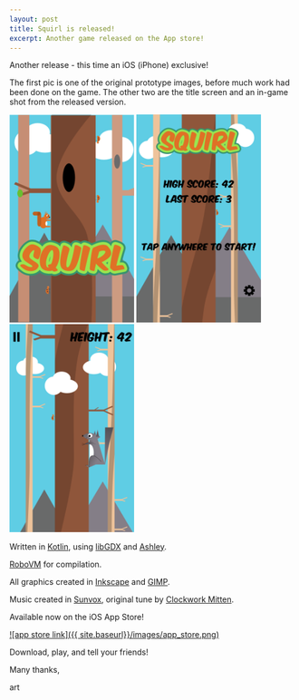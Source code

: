 ```yaml
---
layout: post
title: Squirl is released!
excerpt: Another game released on the App store!
---
```


Another release - this time an iOS (iPhone) exclusive!

The first pic is one of the original prototype images, before much work had been done on the game. The other two are the title screen and an in-game shot from the released version.

<img src="../images/squirl_screen2.png" alt="Drawing" style="width: 220px;"/>
<img src="../images/squirl_screen3.png" alt="Drawing" style="width: 220px;"/>
<img src="../images/squirl_screen4.png" alt="Drawing" style="width: 220px;"/>


Written in [Kotlin](https://kotlinlang.org/), using [libGDX](https://libgdx.badlogicgames.com/) and [Ashley](https://github.com/libgdx/ashley/wiki).

[RoboVM](https://robovm.com/) for compilation.

All graphics created in [Inkscape](https://inkscape.org) and [GIMP](https://www.gimp.org/).

Music created in [Sunvox](http://www.warmplace.ru/soft/sunvox/), original tune by [Clockwork Mitten](http://clockworkmitten.com).

Available now on the iOS App Store!

[![app store link]({{ site.baseurl}}/images/app_store.png)](https://itunes.apple.com/us/app/squirl/id1065512901?ls=1&mt=8)

Download, play, and tell your friends!


Many thanks,

art
